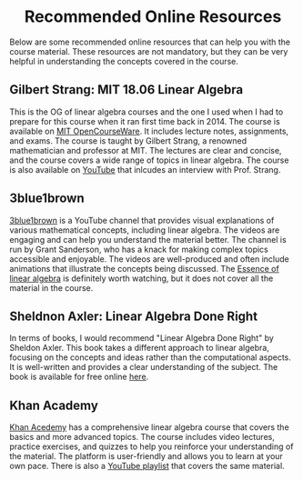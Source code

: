 <h1 align="center">Recommended Online Resources</h1>
Below are some recommended online resources that can help you with the course material. These resources are not mandatory, but they can be very helpful in understanding the concepts covered in the course.

## Gilbert Strang: MIT 18.06 Linear Algebra
This is the OG of linear algebra courses and the one I used when I had to prepare for this course when it ran first time back in 2014. The course is available on [MIT OpenCourseWare](https://ocw.mit.edu/courses/mathematics/18-06-linear-algebra-spring-2010/). It includes lecture notes, assignments, and exams. The course is taught by Gilbert Strang, a renowned mathematician and professor at MIT. The lectures are clear and concise, and the course covers a wide range of topics in linear algebra. The course is also available on [YouTube](https://youtube.com/playlist?list=PLE7DDD91010BC51F8&si=rZQQ4drlVlNjZouU) that inlcudes an interview with Prof. Strang.


## 3blue1brown
[3blue1brown](https://www.3blue1brown.com/) is a YouTube channel that provides visual explanations of various mathematical concepts, including linear algebra. The videos are engaging and can help you understand the material better. The channel is run by Grant Sanderson, who has a knack for making complex topics accessible and enjoyable. The videos are well-produced and often include animations that illustrate the concepts being discussed. The [Essence of linear algebra](https://youtube.com/playlist?list=PLZHQObOWTQDPD3MizzM2xVFitgF8hE_ab&si=XoMhr3pWWvTMMs9a) is definitely worth watching,   but it does not cover all the material in the course.

## Sheldnon Axler: Linear Algebra Done Right
In terms of books, I would recommend "Linear Algebra Done Right" by Sheldon Axler. This book takes a different approach to linear algebra, focusing on the concepts and ideas rather than the computational aspects. It is well-written and provides a clear understanding of the subject. The book is available for free online [here](https://linear.axler.net/).

## Khan Academy
[Khan Acedemy](https://www.khanacademy.org/math/linear-algebra) has a comprehensive linear algebra course that covers the basics and more advanced topics. The course includes video lectures, practice exercises, and quizzes to help you reinforce your understanding of the material. The platform is user-friendly and allows you to learn at your own pace. There is also a [YouTube playlist](https://youtube.com/playlist?list=PLFD0EB975BA0CC1E0&si=5Qj87vhmON44_-dv) that covers the same material.